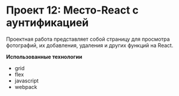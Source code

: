 # Проект 12: Место-React с аунтификацией

Проектная работа представляет собой
страницу для просмотра фотографий,
их добавления, удаления и других функций на React.

**Использованные технологии**

- grid
- flex
- javascript
- webpack
